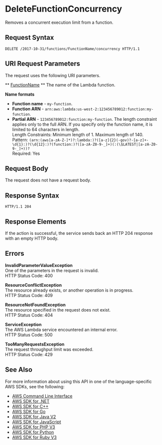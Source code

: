 # DeleteFunctionConcurrency<a name="API_DeleteFunctionConcurrency"></a>

Removes a concurrent execution limit from a function\.

## Request Syntax<a name="API_DeleteFunctionConcurrency_RequestSyntax"></a>

```
DELETE /2017-10-31/functions/FunctionName/concurrency HTTP/1.1
```

## URI Request Parameters<a name="API_DeleteFunctionConcurrency_RequestParameters"></a>

The request uses the following URI parameters\.

 ** [FunctionName](#API_DeleteFunctionConcurrency_RequestSyntax) **   <a name="SSS-DeleteFunctionConcurrency-request-FunctionName"></a>
The name of the Lambda function\.  

**Name formats**
+  **Function name** \- `my-function`\.
+  **Function ARN** \- `arn:aws:lambda:us-west-2:123456789012:function:my-function`\.
+  **Partial ARN** \- `123456789012:function:my-function`\.
The length constraint applies only to the full ARN\. If you specify only the function name, it is limited to 64 characters in length\.  
Length Constraints: Minimum length of 1\. Maximum length of 140\.  
Pattern: `(arn:(aws[a-zA-Z-]*)?:lambda:)?([a-z]{2}(-gov)?-[a-z]+-\d{1}:)?(\d{12}:)?(function:)?([a-zA-Z0-9-_]+)(:(\$LATEST|[a-zA-Z0-9-_]+))?`   
Required: Yes

## Request Body<a name="API_DeleteFunctionConcurrency_RequestBody"></a>

The request does not have a request body\.

## Response Syntax<a name="API_DeleteFunctionConcurrency_ResponseSyntax"></a>

```
HTTP/1.1 204
```

## Response Elements<a name="API_DeleteFunctionConcurrency_ResponseElements"></a>

If the action is successful, the service sends back an HTTP 204 response with an empty HTTP body\.

## Errors<a name="API_DeleteFunctionConcurrency_Errors"></a>

 **InvalidParameterValueException**   
One of the parameters in the request is invalid\.  
HTTP Status Code: 400

 **ResourceConflictException**   
The resource already exists, or another operation is in progress\.  
HTTP Status Code: 409

 **ResourceNotFoundException**   
The resource specified in the request does not exist\.  
HTTP Status Code: 404

 **ServiceException**   
The AWS Lambda service encountered an internal error\.  
HTTP Status Code: 500

 **TooManyRequestsException**   
The request throughput limit was exceeded\.  
HTTP Status Code: 429

## See Also<a name="API_DeleteFunctionConcurrency_SeeAlso"></a>

For more information about using this API in one of the language\-specific AWS SDKs, see the following:
+  [ AWS Command Line Interface](https://docs.aws.amazon.com/goto/aws-cli/lambda-2015-03-31/DeleteFunctionConcurrency) 
+  [ AWS SDK for \.NET](https://docs.aws.amazon.com/goto/DotNetSDKV3/lambda-2015-03-31/DeleteFunctionConcurrency) 
+  [ AWS SDK for C\+\+](https://docs.aws.amazon.com/goto/SdkForCpp/lambda-2015-03-31/DeleteFunctionConcurrency) 
+  [ AWS SDK for Go](https://docs.aws.amazon.com/goto/SdkForGoV1/lambda-2015-03-31/DeleteFunctionConcurrency) 
+  [ AWS SDK for Java V2](https://docs.aws.amazon.com/goto/SdkForJavaV2/lambda-2015-03-31/DeleteFunctionConcurrency) 
+  [ AWS SDK for JavaScript](https://docs.aws.amazon.com/goto/AWSJavaScriptSDK/lambda-2015-03-31/DeleteFunctionConcurrency) 
+  [ AWS SDK for PHP V3](https://docs.aws.amazon.com/goto/SdkForPHPV3/lambda-2015-03-31/DeleteFunctionConcurrency) 
+  [ AWS SDK for Python](https://docs.aws.amazon.com/goto/boto3/lambda-2015-03-31/DeleteFunctionConcurrency) 
+  [ AWS SDK for Ruby V3](https://docs.aws.amazon.com/goto/SdkForRubyV3/lambda-2015-03-31/DeleteFunctionConcurrency) 